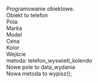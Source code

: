 <html> 
     <head> 
           <script type="text/javascript"> 
                 var telefon = { 
   marka: 'Nokia', 
   model: '3310', 
   cena: '1250', 
   kolor: 'szary',
   wejście: 'USB-C',
   wyswietl_kolendo: function () 
     { 
        document.write(this.marka + ' ' + this.model) 
     } 
  } 
  telefon.wyswietl_kolendo(); 
  telefon.data_wydania=2000;
  telefon.wypisz=function(){alert(this.marka + " została wydana w " + this.data_wydania + " roku")}
  telefon.wypisz();
            </script> 
     </head> 
<body> 
 <br> 
   Programowanie obiektowe. <br> 
     Obiekt  to  telefon<br> 
     Pola:<br> 
     Marka<br> 
     Model<br> 
     Cena<br>
     Kolor<br>
     Wejście<br> 
     metoda:  telefon_wyswietl_kolendo<br> 
     Nowe pole to data_wydania <br>
     Nowa metoda to wypisz(); <br>
</body> 
</html> 